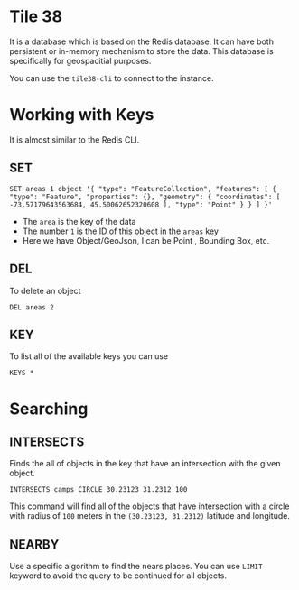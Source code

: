 # Tile 38

It is a database which is based on the Redis database. It can have both persistent or in-memory mechanism to store the data. This database is specifically for geospacitial purposes.

You can use the `tile38-cli` to connect to the instance.

# Working with Keys

It is almost similar to the Redis CLI.

## SET

```
SET areas 1 object '{ "type": "FeatureCollection", "features": [ { "type": "Feature", "properties": {}, "geometry": { "coordinates": [ -73.57179643563684, 45.50062652320608 ], "type": "Point" } } ] }'
```

- The `area` is the key of the data
- The number `1` is the ID of this object in the `areas` key
- Here we have Object/GeoJson, I can be Point , Bounding Box, etc.

## DEL

To delete an object 

```
DEL areas 2
```

## KEY

To list all of the available keys you can use 

```
KEYS *
```

# Searching

## INTERSECTS

Finds the all of objects in the key that have an intersection with the given object.

```
INTERSECTS camps CIRCLE 30.23123 31.2312 100
```

This command will find all of the objects that have intersection with a circle with radius of `100` meters in the `(30.23123, 31.2312)` latitude and longitude.

## NEARBY

Use a specific algorithm to find the nears places. You can use `LIMIT` keyword to avoid the query to be continued for all objects. 
